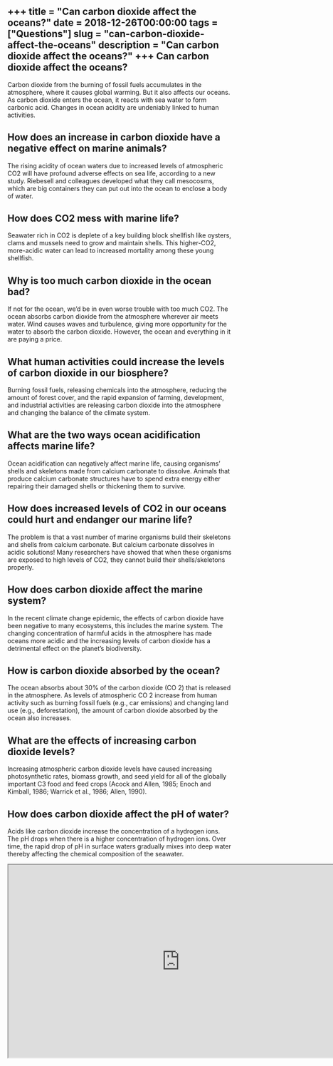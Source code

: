 +++
title = "Can carbon dioxide affect the oceans?"
date = 2018-12-26T00:00:00
tags = ["Questions"]
slug = "can-carbon-dioxide-affect-the-oceans"
description = "Can carbon dioxide affect the oceans?"
+++
Can carbon dioxide affect the oceans?
-------------------------------------

Carbon dioxide from the burning of fossil fuels accumulates in the atmosphere, where it causes global warming. But it also affects our oceans. As carbon dioxide enters the ocean, it reacts with sea water to form carbonic acid. Changes in ocean acidity are undeniably linked to human activities.

How does an increase in carbon dioxide have a negative effect on marine animals?
--------------------------------------------------------------------------------

The rising acidity of ocean waters due to increased levels of atmospheric CO2 will have profound adverse effects on sea life, according to a new study. Riebesell and colleagues developed what they call mesocosms, which are big containers they can put out into the ocean to enclose a body of water.

How does CO2 mess with marine life?
-----------------------------------

Seawater rich in CO2 is deplete of a key building block shellfish like oysters, clams and mussels need to grow and maintain shells. This higher-CO2, more-acidic water can lead to increased mortality among these young shellfish.

Why is too much carbon dioxide in the ocean bad?
------------------------------------------------

If not for the ocean, we’d be in even worse trouble with too much CO2. The ocean absorbs carbon dioxide from the atmosphere wherever air meets water. Wind causes waves and turbulence, giving more opportunity for the water to absorb the carbon dioxide. However, the ocean and everything in it are paying a price.

What human activities could increase the levels of carbon dioxide in our biosphere?
-----------------------------------------------------------------------------------

Burning fossil fuels, releasing chemicals into the atmosphere, reducing the amount of forest cover, and the rapid expansion of farming, development, and industrial activities are releasing carbon dioxide into the atmosphere and changing the balance of the climate system.

What are the two ways ocean acidification affects marine life?
--------------------------------------------------------------

Ocean acidification can negatively affect marine life, causing organisms’ shells and skeletons made from calcium carbonate to dissolve. Animals that produce calcium carbonate structures have to spend extra energy either repairing their damaged shells or thickening them to survive.

How does increased levels of CO2 in our oceans could hurt and endanger our marine life?
---------------------------------------------------------------------------------------

The problem is that a vast number of marine organisms build their skeletons and shells from calcium carbonate. But calcium carbonate dissolves in acidic solutions! Many researchers have showed that when these organisms are exposed to high levels of CO2, they cannot build their shells/skeletons properly.

How does carbon dioxide affect the marine system?
-------------------------------------------------

In the recent climate change epidemic, the effects of carbon dioxide have been negative to many ecosystems, this includes the marine system. The changing concentration of harmful acids in the atmosphere has made oceans more acidic and the increasing levels of carbon dioxide has a detrimental effect on the planet’s biodiversity.

How is carbon dioxide absorbed by the ocean?
--------------------------------------------

The ocean absorbs about 30% of the carbon dioxide (CO 2) that is released in the atmosphere. As levels of atmospheric CO 2 increase from human activity such as burning fossil fuels (e.g., car emissions) and changing land use (e.g., deforestation), the amount of carbon dioxide absorbed by the ocean also increases.

What are the effects of increasing carbon dioxide levels?
---------------------------------------------------------

Increasing atmospheric carbon dioxide levels have caused increasing photosynthetic rates, biomass growth, and seed yield for all of the globally important C3 food and feed crops (Acock and Allen, 1985; Enoch and Kimball, 1986; Warrick et al., 1986; Allen, 1990).

How does carbon dioxide affect the pH of water?
-----------------------------------------------

Acids like carbon dioxide increase the concentration of a hydrogen ions. The pH drops when there is a higher concentration of hydrogen ions. Over time, the rapid drop of pH in surface waters gradually mixes into deep water thereby affecting the chemical composition of the seawater.

<iframe allow="accelerometer; autoplay; clipboard-write; encrypted-media; gyroscope; picture-in-picture" allowfullscreen="" class="__youtube_prefs__  epyt-is-override  no-lazyload" data-no-lazy="1" data-origheight="433" data-origwidth="770" data-skipgform_ajax_framebjll="" height="433" id="_ytid_11122" loading="lazy" src="https://www.youtube.com/embed/HK8LLWSIIm4?enablejsapi=1&autoplay=0&cc_load_policy=0&cc_lang_pref=&iv_load_policy=1&loop=0&modestbranding=0&rel=1&fs=1&playsinline=0&autohide=2&theme=dark&color=red&controls=1&" title="YouTube player" width="770"></iframe>